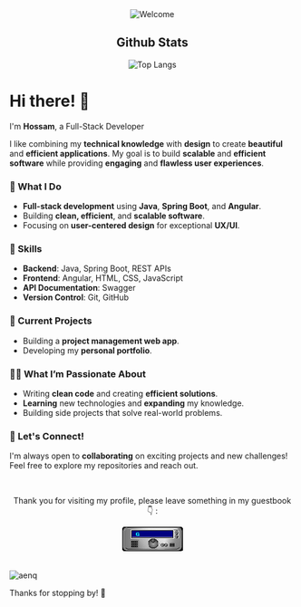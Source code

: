 <div align="center">
<img src="https://github.com/aenq/aenq/blob/main/welcome-black-min.gif" alt="Welcome">

## Github Stats
![Top Langs](https://github-readme-stats.vercel.app/api/top-langs/?username=aenq&theme=dark&show_icons=true&layout=compact&langs_count=7) <br> 
</div>

# Hi there! 👋  
I'm **Hossam**, a Full-Stack Developer

I like combining my **technical knowledge** with **design** to create **beautiful** and **efficient applications**. My goal is to build **scalable** and **efficient software** while providing **engaging** and **flawless user experiences**.

### 🌟 What I Do
- **Full-stack development** using **Java**, **Spring Boot**, and **Angular**.
- Building **clean, efficient**, and **scalable software**.
- Focusing on **user-centered design** for exceptional **UX/UI**.

### 🚀 Skills
- **Backend**: Java, Spring Boot, REST APIs
- **Frontend**: Angular, HTML, CSS, JavaScript
- **API Documentation**: Swagger
- **Version Control**: Git, GitHub

### 🔧 Current Projects
- Building a **project management web app**.
- Developing my **personal portfolio**.

### 👨‍💻 What I’m Passionate About
- Writing **clean code** and creating **efficient solutions**.
- **Learning** new technologies and **expanding** my knowledge.
- Building side projects that solve real-world problems.

### 🤝 Let's Connect!
I'm always open to **collaborating** on exciting projects and new challenges! Feel free to explore my repositories and reach out.

<br>
<div align="center">
<p>Thank you for visiting my profile, please leave something in my guestbook 👇 :</p>
 <a href="https://github.com/aenq/aenq/issues/3#issuecomment-new"><img src="https://github.com/aenq/aenq/blob/main/GUEST_BOOK_GIF.gif" alt="Guest book"></a>
</div>

<br>
<p align="left"> <img src="https://komarev.com/ghpvc/?username=aenq&label=Profile%20views&color=0e75b6&style=flat" alt="aenq" /> </p>

Thanks for stopping by! 🙌
